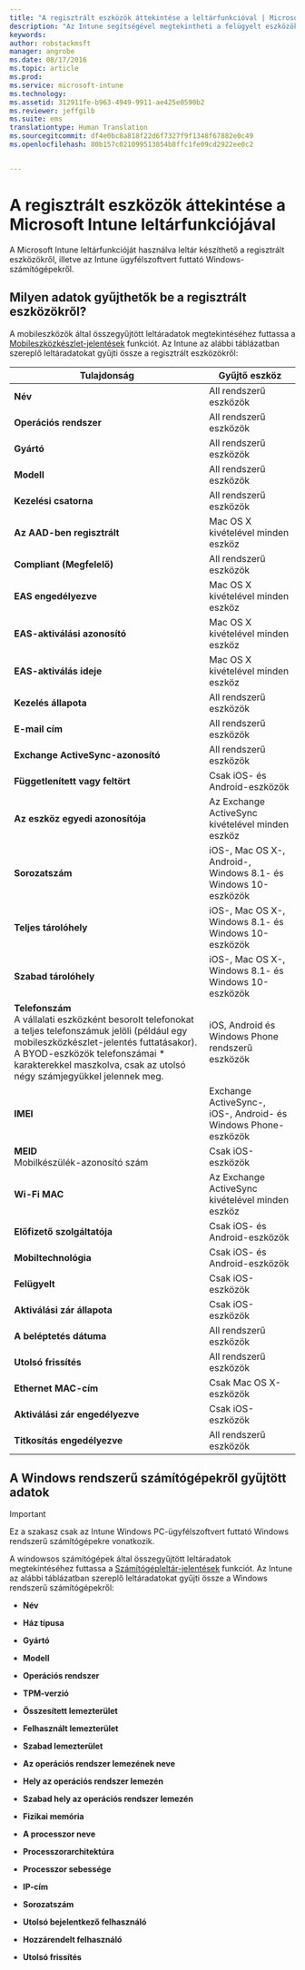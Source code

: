```yaml
---
title: "A regisztrált eszközök áttekintése a leltárfunkcióval | Microsoft Intune"
description: "Az Intune segítségével megtekintheti a felügyelt eszközök hardverinformációit."
keywords: 
author: robstackmsft
manager: angrobe
ms.date: 08/17/2016
ms.topic: article
ms.prod: 
ms.service: microsoft-intune
ms.technology: 
ms.assetid: 312911fe-b963-4949-9911-ae425e0590b2
ms.reviewer: jeffgilb
ms.suite: ems
translationtype: Human Translation
ms.sourcegitcommit: df4e0bc8a818f22d6f7327f9f1348f67882e0c49
ms.openlocfilehash: 80b157c021099513854b8ffc1fe09cd2922ee0c2


---
```


# A regisztrált eszközök áttekintése a Microsoft Intune leltárfunkciójával
A Microsoft Intune leltárfunkcióját használva leltár készíthető a regisztrált eszközökről, illetve az Intune ügyfélszoftvert futtató Windows-számítógépekről.

## Milyen adatok gyűjthetők be a regisztrált eszközökről?
A mobileszközök által összegyűjtött leltáradatok megtekintéséhez futtassa a [Mobileszközkészlet-jelentések](understand-microsoft-intune-operations-by-using-reports.md) funkciót. Az Intune az alábbi táblázatban szereplő leltáradatokat gyűjti össze a regisztrált eszközökről:

|Tulajdonság|Gyűjtő eszköz|
|------------|-----------------------|
|**Név**|All rendszerű eszközök|
|**Operációs rendszer**|All rendszerű eszközök|
|**Gyártó**|All rendszerű eszközök|
|**Modell**|All rendszerű eszközök|
|**Kezelési csatorna**|All rendszerű eszközök|
|**Az AAD-ben regisztrált**|Mac OS X kivételével minden eszköz|
|**Compliant (Megfelelő)**|All rendszerű eszközök|
|**EAS engedélyezve**|Mac OS X kivételével minden eszköz|
|**EAS-aktiválási azonosító**|Mac OS X kivételével minden eszköz|
|**EAS-aktiválás ideje**|Mac OS X kivételével minden eszköz|
|**Kezelés állapota**|All rendszerű eszközök|
|**E-mail cím**|All rendszerű eszközök|
|**Exchange ActiveSync-azonosító**|All rendszerű eszközök|
|**Függetlenített vagy feltört**|Csak iOS- és Android-eszközök|
|**Az eszköz egyedi azonosítója**|Az Exchange ActiveSync kivételével minden eszköz|
|**Sorozatszám**|iOS-, Mac OS X-, Android-, Windows 8.1- és Windows 10-eszközök|
|**Teljes tárolóhely**|iOS-, Mac OS X-, Windows 8.1- és Windows 10-eszközök|
|**Szabad tárolóhely**|iOS-, Mac OS X-, Windows 8.1- és Windows 10-eszközök|
|**Telefonszám**<br>A vállalati eszközként besorolt telefonokat a teljes telefonszámuk jelöli (például egy mobileszközkészlet-jelentés futtatásakor). A BYOD-eszközök telefonszámai &#42; karakterekkel maszkolva, csak az utolsó négy számjegyükkel jelennek meg.|iOS, Android és Windows Phone rendszerű eszközök|
|**IMEI**|Exchange ActiveSync-, iOS-, Android- és Windows Phone-eszközök|
|**MEID**<br>Mobilkészülék-azonosító szám|Csak iOS-eszközök|
|**Wi-Fi MAC**|Az Exchange ActiveSync kivételével minden eszköz|
|**Előfizető szolgáltatója**|Csak iOS- és Android-eszközök|
|**Mobiltechnológia**|Csak iOS- és Android-eszközök|
|**Felügyelt**|Csak iOS-eszközök|
|**Aktiválási zár állapota**|Csak iOS-eszközök|
|**A beléptetés dátuma**|All rendszerű eszközök|
|**Utolsó frissítés**|All rendszerű eszközök|
|**Ethernet MAC-cím**|Csak Mac OS X-eszközök|
|**Aktiválási zár engedélyezve**|Csak iOS-eszközök|
|**Titkosítás engedélyezve**|All rendszerű eszközök|

## A Windows rendszerű számítógépekről gyűjtött adatok
> [!IMPORTANT]
> Ez a szakasz csak az Intune Windows PC-ügyfélszoftvert futtató Windows rendszerű számítógépekre vonatkozik.

A windowsos számítógépek által összegyűjtött leltáradatok megtekintéséhez futtassa a [Számítógépleltár-jelentések](understand-microsoft-intune-operations-by-using-reports.md) funkciót. Az Intune az alábbi táblázatban szereplő leltáradatokat gyűjti össze a Windows rendszerű számítógépekről:

-   **Név**

-   **Ház típusa**

-   **Gyártó**

-   **Modell**

-   **Operációs rendszer**

-   **TPM-verzió**

-   **Összesített lemezterület**

-   **Felhasznált lemezterület**

-   **Szabad lemezterület**

-   **Az operációs rendszer lemezének neve**

-   **Hely az operációs rendszer lemezén**

-   **Szabad hely az operációs rendszer lemezén**

-   **Fizikai memória**

-   **A processzor neve**

-   **Processzorarchitektúra**

-   **Processzor sebessége**

-   **IP-cím**

-   **Sorozatszám**

-   **Utolsó bejelentkező felhasználó**

-   **Hozzárendelt felhasználó**

-   **Utolsó frissítés**

<!-- this section below belongs in the planning journey
### See Also
[Monitoring and reports with Microsoft Intune](monitoring-and-reports-with-microsoft-intune.md)
-->



<!--HONumber=Aug16_HO3-->


